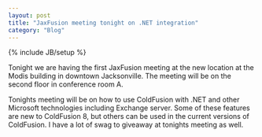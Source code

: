 ```yaml
---
layout: post
title: "JaxFusion meeting tonight on .NET integration"
category: "Blog"
---
```

{% include JB/setup %}

Tonight we are having the first JaxFusion meeting at the new location at the Modis building in downtown Jacksonville. The meeting will be on the second floor in conference room A.

Tonights meeting will be on how to use ColdFusion with .NET and other Microsoft technologies including Exchange server. Some of these features are new to ColdFusion 8, but others can be used in the current versions of ColdFusion. I have a lot of swag to giveaway at tonights meeting as well.